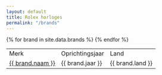 ```yaml
---
layout: default
title: Rolex horloges
permalink: "/brands"
---
```


<div class="row listrecent">
    <table class="table">
        <tr>
            <td>Merk</td>
            <td>Oprichtingsjaar</td>
            <td>Land</td>
        </tr>
        {% for brand in site.data.brands %}
            <tr>
                    <td><a href="{{ brand.naam | downcase | slugify }}">{{ brand.naam }}</a></td>
                    <td>{{ brand.jaar }}</td>
                    <td>{{ brand.land }}</td>
            </tr>
        {% endfor %}
        </table>
</div>
